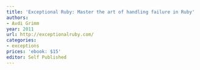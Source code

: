 ```yaml
---
title: 'Exceptional Ruby: Master the art of handling failure in Ruby'
authors:
- Avdi Grimm
year: 2011
url: http://exceptionalruby.com/
categories:
- exceptions
prices: 'ebook: $15'
editor: Self Published
---
```


